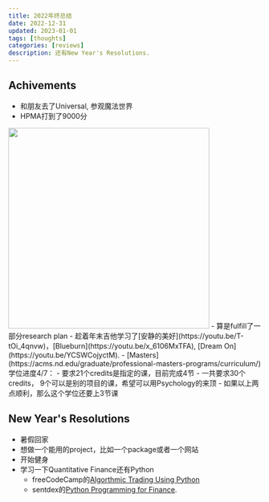 ```yaml
---
title: 2022年终总结
date: 2022-12-31
updated: 2023-01-01
tags: [thoughts]
categories: [reviews]
description: 还有New Year's Resolutions.
---
```


## Achivements

- 和朋友去了Universal, 参观魔法世界
- HPMA打到了9000分
<img src="IMG_1065.PNG" width=400px>
- 算是fulfill了一部分research plan
- 趁着年末吉他学习了[安静的美好](https://youtu.be/T-tOi_4qnvw)，[Blueburn](https://youtu.be/x_6106MxTFA), [Dream On](https://youtu.be/YCSWCojyctM).
- [Masters](https://acms.nd.edu/graduate/professional-masters-programs/curriculum/)学位进度4/7：
    - 要求21个credits是指定的课，目前完成4节
    - 一共要求30个credits， 9个可以是别的项目的课，希望可以用Psychology的来顶
    - 如果以上两点顺利，那么这个学位还要上3节课

## New Year's Resolutions

- 暑假回家
- 想做一个能用的project，比如一个package或者一个网站
- 开始健身
- 学习一下Quantitative Finance还有Python
    -  freeCodeCamp的[Algorthmic Trading Using Python](https://youtu.be/xfzGZB4HhEE)
    -  sentdex的[Python Programming for Finance](https://youtu.be/2BrpKpWwT2A).